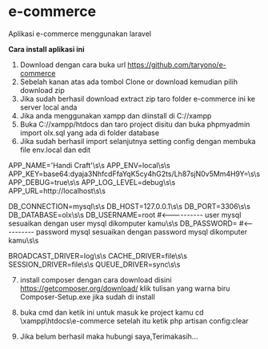 # e-commerce
Aplikasi e-commerce menggunakan laravel

**Cara install aplikasi ini**

1. Download dengan cara buka url https://github.com/taryono/e-commerce
2. Sebelah kanan atas ada tombol Clone or download kemudian pilih download zip
3. Jika sudah berhasil download extract zip taro folder e-commerce ini ke server local anda
4. Jika anda menggunakan xampp dan diinstall di C://xampp
5. Buka C://xampp/htdocs dan taro project disitu dan buka phpmyadmin import olx.sql yang ada di folder database
6. Jika sudah berhasil import selanjutnya setting config dengan membuka file env.local dan edit

  APP_NAME='Handi Craft'\s\s
  APP_ENV=local\s\s
  APP_KEY=base64:dyaja3NhfcdFfaYqK5cy4hG2ts/Lh87sjN0v5Mm4H9Y=\s\s
  APP_DEBUG=true\s\s
  APP_LOG_LEVEL=debug\s\s
  APP_URL=http://localhost\s\s

  DB_CONNECTION=mysql\s\s
  DB_HOST=127.0.0.1\s\s
  DB_PORT=3306\s\s
  DB_DATABASE=olx\s\s
  DB_USERNAME=root  #<---------- user mysql sesuaikan dengan user mysql dikomputer kamu\s\s
  DB_PASSWORD=      #<---------- password mysql sesuaikan dengan password mysql dikomputer kamu\s\s

  BROADCAST_DRIVER=log\s\s
  CACHE_DRIVER=file\s\s
  SESSION_DRIVER=file\s\s
  QUEUE_DRIVER=sync\s\s
 
 7. install composer dengan cara download disini https://getcomposer.org/download/ klik tulisan yang warna biru Composer-Setup.exe jika sudah di install
 8. buka cmd dan ketik ini untuk masuk ke project kamu
  cd \xampp\htdocs\e-commerce
  setelah itu ketik 
  php artisan config:clear
  
 9. Jika belum berhasil maka hubungi saya,Terimakasih...



